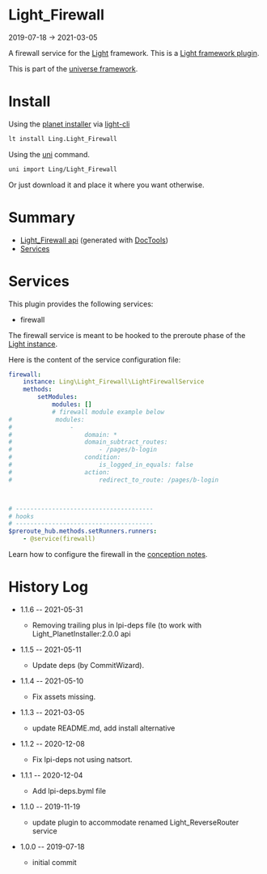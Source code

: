 Light_Firewall
===========
2019-07-18 -> 2021-03-05



A firewall service for the [Light](https://github.com/lingtalfi/Light) framework.
This is a [Light framework plugin](https://github.com/lingtalfi/Light/blob/master/doc/pages/plugin.md).


This is part of the [universe framework](https://github.com/karayabin/universe-snapshot).


Install
==========
Using the [planet installer](https://github.com/lingtalfi/Light_PlanetInstaller) via [light-cli](https://github.com/lingtalfi/Light_Cli)
```bash
lt install Ling.Light_Firewall
```

Using the [uni](https://github.com/lingtalfi/universe-naive-importer) command.
```bash
uni import Ling/Light_Firewall
```

Or just download it and place it where you want otherwise.




Summary
===========
- [Light_Firewall api](https://github.com/lingtalfi/Light_Firewall/blob/master/doc/api/Ling/Light_Firewall.md) (generated with [DocTools](https://github.com/lingtalfi/DocTools))
- [Services](#services)




Services
=========


This plugin provides the following services:

- firewall


The firewall service is meant to be hooked to the preroute phase of the [Light instance](https://github.com/lingtalfi/Light/blob/master/doc/api/Ling/Light/Core/Light.md). 



Here is the content of the service configuration file:

```yaml
firewall:
    instance: Ling\Light_Firewall\LightFirewallService
    methods:
        setModules:
            modules: []
            # firewall module example below
#            modules:
#                -
#                    domain: *
#                    domain_subtract_routes:
#                        - /pages/b-login
#                    condition:
#                        is_logged_in_equals: false
#                    action:
#                        redirect_to_route: /pages/b-login



# --------------------------------------
# hooks
# --------------------------------------
$preroute_hub.methods.setRunners.runners:
    - @service(firewall)


```


Learn how to configure the firewall in the [conception notes](https://github.com/lingtalfi/Light_Firewall/blob/master/doc/pages/conception-notes.md).












History Log
=============

- 1.1.6 -- 2021-05-31

    - Removing trailing plus in lpi-deps file (to work with Light_PlanetInstaller:2.0.0 api

- 1.1.5 -- 2021-05-11

    - Update deps (by CommitWizard).

- 1.1.4 -- 2021-05-10

    - Fix assets missing.

- 1.1.3 -- 2021-03-05

    - update README.md, add install alternative

- 1.1.2 -- 2020-12-08

    - Fix lpi-deps not using natsort.

- 1.1.1 -- 2020-12-04

    - Add lpi-deps.byml file

- 1.1.0 -- 2019-11-19

    - update plugin to accommodate renamed Light_ReverseRouter service 
    
- 1.0.0 -- 2019-07-18

    - initial commit